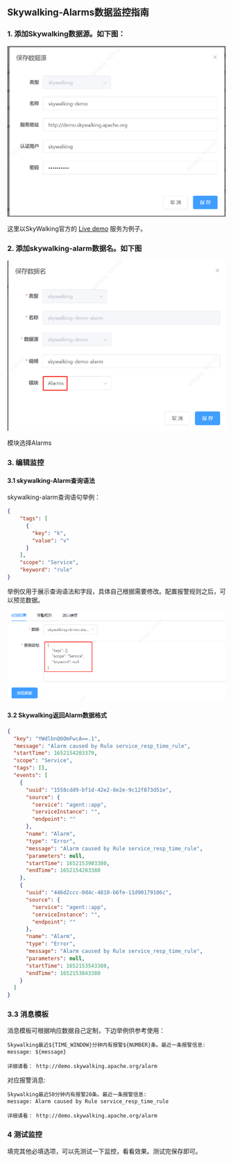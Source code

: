 ## Skywalking-Alarms数据监控指南

### 1. 添加Skywalking数据源。如下图：

<img src="../img/skywalking/skywalking-datasource.png"/>

这里以SkyWalking官方的 [Live demo](http://demo.skywalking.apache.org/) 服务为例子。

### 2. 添加skywalking-alarm数据名。如下图

<img src="../img/skywalking/skywalking-alarm-dataname.png"/>

模块选择Alarms

### 3. 编辑监控

#### 3.1 skywalking-Alarm查询语法

skywalking-alarm查询语句举例：

```json
{
    "tags": [
      {
        "key": "k",
        "value": "v"
      }
    ],
    "scope": "Service",
    "keyword": "rule"
}
```

举例仅用于展示查询语法和字段，具体自己根据需要修改。配置报警规则之后，可以预览数据。

<img src="../img/skywalking/skywalking-alarm-edit.png"/>

#### 3.2 Skywalking返回Alarm数据格式

```json
{
  "key": "YWdlbnQ6OmFwcA==.1",
  "message": "Alarm caused by Rule service_resp_time_rule",
  "startTime": 1652154203379,
  "scope": "Service",
  "tags": [],
  "events": [
    {
      "uuid": "1558cdd9-bf1d-42e2-8e2e-9c12f873d51e",
      "source": {
        "service": "agent::app",
        "serviceInstance": "",
        "endpoint": ""
      },
      "name": "Alarm",
      "type": "Error",
      "message": "Alarm caused by Rule service_resp_time_rule",
      "parameters": null,
      "startTime": 1652153903380,
      "endTime": 1652154203380
    },
    {
      "uuid": "446d2ccc-0d4c-4810-b6fe-11d90179106c",
      "source": {
        "service": "agent::app",
        "serviceInstance": "",
        "endpoint": ""
      },
      "name": "Alarm",
      "type": "Error",
      "message": "Alarm caused by Rule service_resp_time_rule",
      "parameters": null,
      "startTime": 1652153543380,
      "endTime": 1652153843380
    }
  ]
}
```

### 3.3 消息模板

消息模板可根据响应数据自己定制，下边举例供参考使用：

```
Skywalking最近${TIME_WINDOW}分钟内有报警${NUMBER}条。最近一条报警信息:
message: ${message}

详细请看： http://demo.skywalking.apache.org/alarm
```

对应报警消息:

```
Skywalking最近50分钟内有报警20条。最近一条报警信息:
message: Alarm caused by Rule service_resp_time_rule

详细请看： http://demo.skywalking.apache.org/alarm
```

### 4 测试监控

填完其他必填选项，可以先测试一下监控，看看效果。测试完保存即可。
